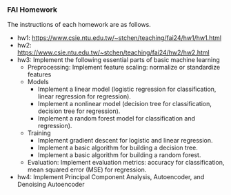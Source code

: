 ### FAI Homework
The instructions of each homework are as follows.
- hw1: https://www.csie.ntu.edu.tw/~stchen/teaching/fai24/hw1/hw1.html
- hw2: https://www.csie.ntu.edu.tw/~stchen/teaching/fai24/hw2/hw2.html
- hw3: Implement the following essential parts of basic machine learning
  - Preprocessing: Implement feature scaling: normalize or standardize features
  - Models
    - Implement a linear model (logistic regression for classification, linear regression for regression).
    - Implement a nonlinear model (decision tree for classification, decision tree for regression).
    - Implement a random forest model for classification and regression).
  - Training
    - Implement gradient descent for logistic and linear regression.
    - Implement a basic algorithm for building a decision tree.
    - Implement a basic algorithm for building a random forest.
  - Evaluation: Implement evaluation metrics: accuracy for classification, mean squared error (MSE) for regression.
- hw4: Implement Principal Component Analysis, Autoencoder, and Denoising Autoencoder
